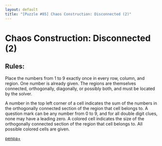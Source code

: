 ```yaml
---
layout: default
title: "[Puzzle #85] Chaos Construction: Disconnected (2)"
---
```


# Chaos Construction: Disconnected (2)

## Rules:

Place the numbers from 1 to 9 exactly once in every row, column, and region. One number is already given. The regions are themselves connected, orthogonally, diagonally, or possibly both, and must be located by the solver.

A number in the top left corner of a cell indicates the sum of the numbers in the orthogonally connected section of the region that cell belongs to. A question mark can be any number from 0 to 9, and for all double digit clues, none may have a leading zero. A colored cell indicates the size of the orthogonally connected section of the region that cell belongs to. All possible colored cells are given. 

[penpa+](https://tinyurl.com/27gtp5jf)
